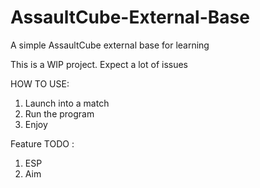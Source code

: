 # AssaultCube-External-Base
A simple AssaultCube external base for learning

This is a WIP project. Expect a lot of issues


HOW TO USE: 

1. Launch into a match
2. Run the program
3. Enjoy


Feature TODO :
1. ESP
2. Aim
